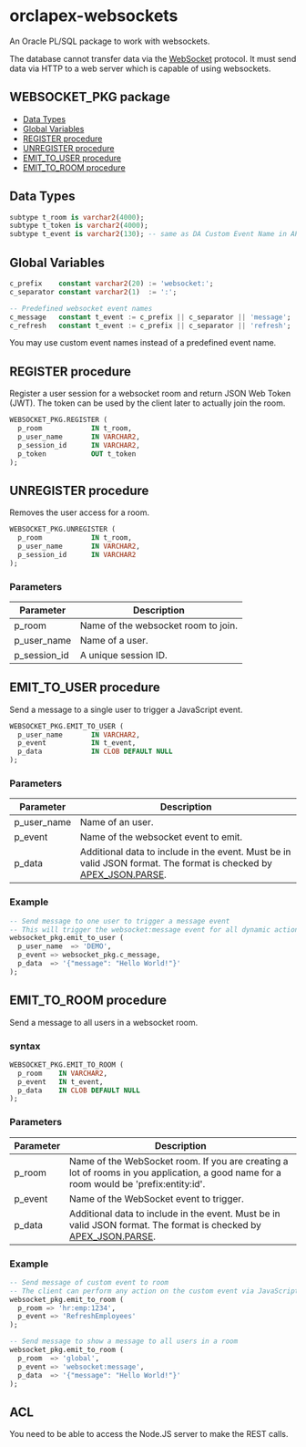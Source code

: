 # orclapex-websockets

An Oracle PL/SQL package to work with websockets.

The database cannot transfer data via the [WebSocket](https://en.wikipedia.org/wiki/WebSocket) protocol. It must send data via HTTP to a web server which is capable of using websockets.

## WEBSOCKET_PKG package
* [Data Types](#data-types)
* [Global Variables](#global-variables)
* [REGISTER procedure](#register-procedure)
* [UNREGISTER procedure](#unregister-procedure)
* [EMIT_TO_USER procedure](#emit_to_user-procedure)
* [EMIT_TO_ROOM procedure](#emit_to_room-procedure)

## Data Types

```sql
subtype t_room is varchar2(4000);
subtype t_token is varchar2(4000);
subtype t_event is varchar2(130); -- same as DA Custom Event Name in APEX 5.1
```

## Global Variables

```sql
c_prefix    constant varchar2(20) := 'websocket:';
c_separator constant varchar2(1)  := ':';

-- Predefined websocket event names
c_message   constant t_event := c_prefix || c_separator || 'message';
c_refresh   constant t_event := c_prefix || c_separator || 'refresh';
```

You may use custom event names instead of a predefined event name.

## REGISTER procedure

Register a user session for a websocket room and return JSON Web Token (JWT).
The token can be used by the client later to actually join the room.

```sql
WEBSOCKET_PKG.REGISTER (
  p_room            IN t_room,
  p_user_name       IN VARCHAR2,
  p_session_id      IN VARCHAR2,
  p_token           OUT t_token
);
```

## UNREGISTER procedure

Removes the user access for a room.

```sql
WEBSOCKET_PKG.UNREGISTER (
  p_room            IN t_room,
  p_user_name       IN VARCHAR2,
  p_session_id      IN VARCHAR2
);
```

### Parameters

| Parameter | Description |
| --- | --- |
| p_room | Name of the websocket room to join. |
| p_user_name| Name of a user. |
| p_session_id | A unique session ID. |

## EMIT_TO_USER procedure

Send a message to a single user to trigger a JavaScript event.

```sql
WEBSOCKET_PKG.EMIT_TO_USER (
  p_user_name       IN VARCHAR2,
  p_event           IN t_event,
  p_data            IN CLOB DEFAULT NULL
);
```


### Parameters

| Parameter | Description |
| --- | --- |
| p_user_name | Name of an user. |
| p_event| Name of the websocket event to emit. |
| p_data | Additional data to include in the event. Must be in valid JSON format. The format is checked by [APEX_JSON.PARSE](http://docs.oracle.com/cd/E59726_01/doc.50/e39149/apex_json.htm#AEAPI29747). |

### Example

```sql
-- Send message to one user to trigger a message event
-- This will trigger the websocket:message event for all dynamic actions which use this event
websocket_pkg.emit_to_user (
  p_user_name  => 'DEMO',
  p_event => websocket_pkg.c_message,
  p_data  => '{"message": "Hello World!"}'
);
```

## EMIT_TO_ROOM procedure

Send a message to all users in a websocket room.

### syntax

```sql
WEBSOCKET_PKG.EMIT_TO_ROOM (
  p_room    IN VARCHAR2,
  p_event   IN t_event,
  p_data    IN CLOB DEFAULT NULL
);
```

### Parameters

| Parameter | Description |
| --- | --- |
| p_room | Name of the WebSocket room. If you are creating a lot of rooms in you application, a good name for a room would be 'prefix:entity:id'.  |
| p_event| Name of the WebSocket event to trigger.                     |
| p_data | Additional data to include in the event. Must be in valid JSON format. The format is checked by [APEX_JSON.PARSE](http://docs.oracle.com/cd/E59726_01/doc.50/e39149/apex_json.htm#AEAPI29747). |

### Example

```sql
-- Send message of custom event to room
-- The client can perform any action on the custom event via JavaScript
websocket_pkg.emit_to_room (
  p_room => 'hr:emp:1234',
  p_event => 'RefreshEmployees'
);

-- Send message to show a message to all users in a room
websocket_pkg.emit_to_room (
  p_room  => 'global',
  p_event => 'websocket:message',
  p_data  => '{"message": "Hello World!"}'
);
```

## ACL

You need to be able to access the Node.JS server to make the REST calls.
